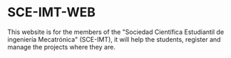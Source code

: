 # SCE-IMT-WEB
This website is for the members of the "Sociedad Científica Estudiantil de ingeniería Mecatrónica" (SCE-IMT), it will help the students, register and manage the projects where they are.
